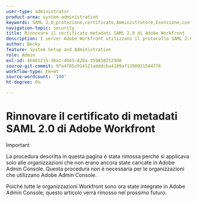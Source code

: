 ```yaml
---
user-type: administrator
product-area: system-administration
keywords: SAML 2.0,protezione,certificato,Amministratore,Esenzione,configura,metadati
navigation-topic: security
title: Rinnovare il certificato metadati SAML 2.0 di Adobe Workfront
description: I server Adobe Workfront utilizzano il protocollo SAML 2.0 per l’autenticazione e l’autorizzazione. Una volta aggiornato, il nuovo certificato rimane valido per un anno. Quando è il momento di rinnovare il certificato sul provider di identità, viene visualizzato un avviso in Workfront che segnala che questa modifica deve essere apportata. In qualità di amministratore di Workfront, puoi gestire questa modifica a livello di sistema.
author: Becky
feature: System Setup and Administration
role: Admin
exl-id: 4b481215-36a1-4945-828a-1598502529d8
source-git-commit: 9fa4f85c914121adddcba4189af1398021544776
workflow-type: tm+mt
source-wordcount: '140'
ht-degree: 0%

---
```


# Rinnovare il certificato di metadati SAML 2.0 di Adobe Workfront

>[!IMPORTANT]
>
>La procedura descritta in questa pagina è stata rimossa perché si applicava solo alle organizzazioni che non erano ancora state caricate in Adobe Admin Console. Questa procedura non è necessaria per le organizzazioni che utilizzano Adobe Admin Console.
>
>Poiché tutte le organizzazioni Workfront sono ora state integrate in Adobe Admin Console, questo articolo verrà rimosso nel prossimo futuro.

<!--DELETE ME MARCH 2026-->
<!--
>[!IMPORTANT]
>
>The procedure described on this page applies only to organizations that have not yet been onboarded to the Admin Console. If your organization has been onboarded to the Adobe Admin Console, no action is necessary.
>
>For a list of procedures that differ based on whether your organization has been onboarded to the Adobe Admin Console, see [Platform-based administration differences (Adobe Workfront/Adobe Business Platform)](../../../administration-and-setup/get-started-wf-administration/actions-in-admin-console.md).

The Adobe Workfront servers utilize the SAML 2.0 protocol for authentication and authorization. Once updated, the new certificate remains valid for one year. When it is time for you to renew the certificate on your identity provider, you receive a warning in Workfront alerting you that this change must occur. As a Workfront administrator, you can manage this change at the system level.

<!--Use this Important note box in the last few weeks before each update.

You must take action to update the metadata in your identity provider with the information from the renewed certificate before the specified date. Mismatched certificates can keep your users from logging in to Workfront after November 22, 2022.
 


>[!NOTE]
>
>This is not available if your organization's Workfront instance is enabled with Adobe IMS. See your network or IT administrator if you need more information.

## Access requirements

+++ Expand to view access requirements for the functionality in this article.

You must have the following access to perform the steps in this article: 

<table style="table-layout:auto"> 
 <col> 
 <col> 
 <tbody> 
  <tr> 
   <td role="rowheader">Adobe Workfront plan</td> 
   <td>Any</td> 
  </tr> 
 <tr> 
  <td role="rowheader">Adobe Workfront license</td> 
  <td> <p>New: Standard </p>
 <p>or</p> 
<p>Current: Plan </p> 
</td> 
 </tr>   
 <tr> 
   <td role="rowheader">Access level configurations</td> 
   <td> <p>You must be a Workfront administrator.</p> </td> 
  </tr> 
 </tbody> 
</table>

For more detail about the information in this table, see [Access requirements in Workfront documentation](/help/quicksilver/administration-and-setup/add-users/access-levels-and-object-permissions/access-level-requirements-in-documentation.md).

+++

## Configure SAML 2.0 within Workfront

To review the warning message and acknowledge the update of the SAML 2.0 metadata in your identity provider:

{{step-1-to-setup}}

1. Click **System** > **Single Sign-On**.

1. In the **Type** drop-down menu, select **SAML 2.0**.

1. Click **Download SAML 2.0 Metadata**.

   This downloads the renewed Workfront certificate for SAML 2.0, which contains the correct metadata for your server.

1. In your identity provider, copy your current Assertion Consumer Service (ACS) URL (also known as the Reply URL) to a safe place. 

   >[!CAUTION]
   >
   >Before you upload the Workfront metadata to your Single Sign-On (SSO) provider in Step 6, copy your current Assertion Consumer Service (ACS) URL to a safe place. This URL, also known as the Reply URL, is found on your SSO provider's Workfront configuration page. 
   >
   >
   >If the ACS URL changes after you upload the Workfront metadata, this means that the metadata might contain an incorrect ACS URL. You must change it back to the one you copied in order to avoid breaking your Single Sign-On connection. Your updated certificate will still be correct after you do this.

1. In your identity provider server, update the new certificate you downloaded.
1. (Conditional) If the Assertion Consumer Service (ACS) URL or Reply URL has changed in your identity provider, change it back to the URL you copied in Step 5.
1. In Workfront, on the **Single Sign-on (SSO) page**, make sure that this option is selected: **The new Workfront certificate has already been uploaded to the Identity Provider**.

   >[!NOTE]
   >
   >* This option is visible only if all of the following apply:
   >   * Your organization is already set up for SAML 2.0
   >   * The current certificate is ready to expire
   >   * The new certificate is available
   >* When this field is selected, Workfront administrators can log in to Workfront with their SSO credentials or their Workfront credentials.

1. Click **Save**.

   The warning message no longer displays because you acknowledged the renewal of the SAML 2.0 certificate on the server of your identity provider.

1. Click **Test Connection** to test your configuration.

   You should see a message confirming that the connection was successful.

For more information, or for assistance with the manual configuration of metadata, please contact our Support Team, as explained in [Contact Customer Support](../../../workfront-basics/tips-tricks-and-troubleshooting/contact-customer-support.md).

-->
